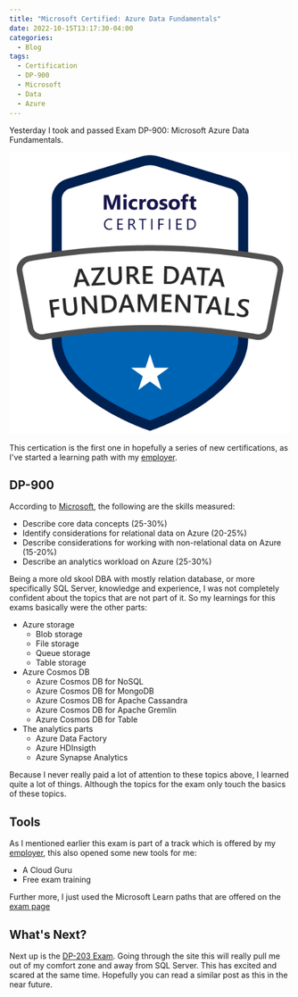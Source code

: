 ```yaml
---
title: "Microsoft Certified: Azure Data Fundamentals"
date: 2022-10-15T13:17:30-04:00
categories:
  - Blog
tags:
  - Certification
  - DP-900
  - Microsoft
  - Data
  - Azure
---
```


Yesterday I took and passed Exam DP-900: Microsoft Azure Data Fundamentals.

![dp900 badge](../assets/images/microsoft-certified-azure-data-fundamentals.png)

This certication is the first one in hopefully a series of new certifications, as I've started a learning path with my [employer][1].

## DP-900

According to [Microsoft][2], the following are the skills measured:

- Describe core data concepts (25-30%)
- Identify considerations for relational data on Azure (20-25%)
- Describe considerations for working with non-relational data on Azure (15-20%)
- Describe an analytics workload on Azure (25-30%)

Being a more old skool DBA with mostly relation database, or more specifically SQL Server, knowledge and experience, I was not completely confident about the topics that are not part of it. So my learnings for this exams basically were the other parts:

- Azure storage
  - Blob storage
  - File storage
  - Queue storage
  - Table storage
- Azure Cosmos DB
  - Azure Cosmos DB for NoSQL
  - Azure Cosmos DB for MongoDB
  - Azure Cosmos DB for Apache Cassandra
  - Azure Cosmos DB for Apache Gremlin
  - Azure Cosmos DB for Table
- The analytics parts
  - Azure Data Factory
  - Azure HDInsigth
  - Azure Synapse Analytics

Because I never really paid a lot of attention to these topics above, I learned quite a lot of things. Although the topics for the exam only touch the basics of these topics.

## Tools

As I mentioned earlier this exam is part of a track which is offered by my [employer][1], this also opened some new tools for me:

- A Cloud Guru
- Free exam training

Further more, I just used the Microsoft Learn paths that are offered on the [exam page][3]

## What's Next?

Next up is the [DP-203 Exam][3]. Going through the site this will really pull me out of my comfort zone and away from SQL Server. This has excited and scared at the same time. Hopefully you can read a similar post as this in the near future.

[1]: www.sogeti.com
[2]: https://learn.microsoft.com/en-us/certifications/exams/dp-900
[3]: https://learn.microsoft.com/en-us/certifications/exams/dp-203